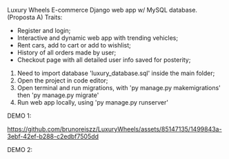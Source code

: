 Luxury Wheels E-commerce Django web app w/ MySQL database. (Proposta A)
Traits:
- Register and login;
- Interactive and dynamic web app with trending vehicles;
- Rent cars, add to cart or add to wishlist;
- History of all orders made by user;
- Checkout page with all detailed user info saved for posterity;

1) Need to import database 'luxury_database.sql' inside the main folder;
2) Open the project in code editor;
3) Open terminal and run migrations, with 'py manage.py makemigrations' then 'py manage.py migrate'
4) Run web app locally, using 'py manage.py runserver'

DEMO 1:

https://github.com/brunoreiszz/LuxuryWheels/assets/85147135/1499843a-3ebf-42ef-b288-c2edbf7505dd

DEMO 2:


